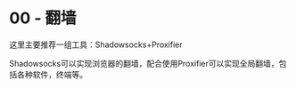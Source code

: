 # 00 - 翻墙

这里主要推荐一组工具：Shadowsocks+Proxifier

Shadowsocks可以实现浏览器的翻墙，配合使用Proxifier可以实现全局翻墙，包括各种软件，终端等。